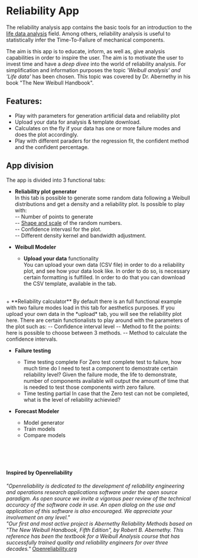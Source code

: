 # Reliability App
The reliability analysis app contains the basic tools for an introduction to the [life data analysis](http://www.weibull.com/basics/lifedata.htm) field.  Among others, reliability analysis is useful to statistically infer the Time-To-Failure of mechanical components.  
  
The aim is this app is to educate, inform, as well as, give analysis capabilities in order to inspire the user. The aim is to motivate the user to invest time and have a *deep divee* into the world of reliability analysis. For simplification and information purposes the topic *'Weibull analysis' and 'Life data'* has been chosen. This topic was covered by Dr. Abernethy in his book  "The New Weibull Handbook". 


Features: 
--------
- Play with parameters for generation artificial data and reliability plot
- Upload your data for analysis & template download.
- Calculates on the fly if your data has one or more failure modes and does the plot accordingly. 
- Play with different paraders for the regression fit, the confident method and the confident percentage.


## App division
The app is divided into 3 functional tabs:

- **Reliability plot generator**  
In this tab is possible to generate some random data following a Weibull distributions and get a density and a reliability plot.  Is possible to play with:  
  -- Number of points to generate  
  -- [Shape and scale](https://en.wikipedia.org/wiki/Weibull_distribution) of the random numbers.  
  -- Confidence intervasl for the plot.  
  -- Different density kernel and bandwidth adjustment.  

- **Weibull Modeler**
    + **Upload your data** functionality  
You can upload your own data (CSV file) in order to do a reliability plot, and see how your data look like. In order to do so, is necessary certain formatting is fulfilled. In order to do that you can download the CSV template, available in the tab.  
<br>
    + **Reliability calculator**  
By default there is an full functional example with two failure modes load in this tab for aesthetics purposes. If you upload your own data in the *upload* tab, you will see the reliability plot here.  There are certain functionalists to play around with the parameters of the plot such as:  
 -- Confidence interval level  
 -- Method to fit the points: here is possible to choose between 3 methods.  
 -- Method to calculate the confidence intervals.  
 
 - **Failure testing**
    + Time testing complete
    For Zero test complete test to failure, how much time do I need to test a component to demostrate certain reliability level? Given the failure mode, the life to demonstrate, number of components available will output the amount of time that is needed to test those components wirth zero failure.
    + Time testing partial
    In case that the Zero test can not be completed, what is the level of reliability achievied?  
    
- **Forecast Modeler**
    + Model generator
    + Train models
    + Compare models
 


<br><br><br>

#### Inspired by Openreliability 
*"Openreliability is dedicated to the development of reliability engineering and operations research applications software under the open source paradigm.*
*As open source we invite a vigorous peer review of the technical accuracy of the software code in use. An open dialog on the use and application of this software is also encouraged. We appreciate your involvement on any level."*  
*"Our first and most active project is Abernethy Reliability Methods based on "The New Weibull Handbook, Fifth Edition", by Robert B. Abernethy. This reference has been the textbook for a Weibull Analysis course that has successfully trained quality and reliability engineers for over three decades."* 
[Openreliability.org](http://www.openreliability.org/index.html)



